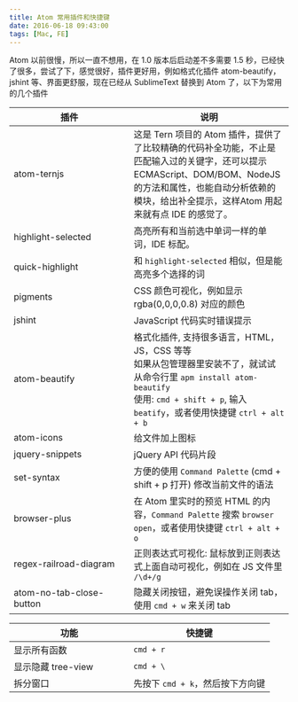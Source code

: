 ```yaml
---
title: Atom 常用插件和快捷键
date: 2016-06-18 09:43:00
tags: [Mac, FE]
---
```


Atom 以前很慢，所以一直不想用，在 1.0 版本后启动差不多需要 1.5 秒，已经快了很多，尝试了下，感觉很好，插件更好用，例如格式化插件 atom-beautify，jshint 等、界面更舒服，现在已经从 SublimeText 替换到 Atom 了，以下为常用的几个插件

<!--more-->

<style>
table td {
    min-width: 200px;
}
</style>

插件                    |         说明
---------------------- | ----------------------
atom-ternjs            | 这是 Tern 项目的 Atom 插件，提供了了比较精确的代码补全功能，不止是匹配输入过的关键字，还可以提示 ECMAScript、DOM/BOM、NodeJS 的方法和属性，也能自动分析依赖的模块，给出补全提示，这样Atom 用起来就有点 IDE 的感觉了。
highlight-selected     | 高亮所有和当前选中单词一样的单词，IDE 标配。
quick-highlight        | 和 `highlight-selected` 相似，但是能高亮多个选择的词
pigments               | CSS 颜色可视化，例如显示 rgba(0,0,0,0.8) 对应的颜色
jshint                 | JavaScript 代码实时错误提示
atom-beautify          | 格式化插件, 支持很多语言，HTML，JS，CSS 等等<br>如果从包管理器里安装不了，就试试从命令行里 `apm install atom-beautify`<br>使用: `cmd + shift + p`, 输入 `beatify`，或者使用快捷键 `ctrl + alt + b`
atom-icons             | 给文件加上图标
jquery-snippets        | jQuery API 代码片段
set-syntax             | 方便的使用 `Command Palette` (cmd + shift + p 打开) 修改当前文件的语法
browser-plus           | 在 Atom 里实时的预览 HTML 的内容，`Command Palette` 搜索 `browser open`，或者使用快捷键 `ctrl + alt + o`
regex-railroad-diagram | 正则表达式可视化: 鼠标放到正则表达式上面自动可视化，例如在 JS 文件里 `/\d+/g`
atom-no-tab-close-button | 隐藏关闭按钮，避免误操作关闭 tab，使用 `cmd + w` 来关闭 tab

功能              |        快捷键
----------------- | -----------------
显示所有函数        | `cmd + r`
显示隐藏 tree-view | `cmd + \`
拆分窗口           | 先按下 `cmd + k`，然后按下方向键

